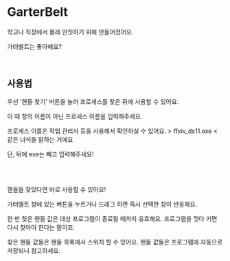 # GarterBelt

학교나 직장에서 몰래 딴짓하기 위해 만들어졌어요.

가터벨트는 좋아해요?

<br/>

## 사용법

우선 '핸들 찾기' 버튼을 눌러 프로세스를 찾은 뒤에 사용할 수 있어요.

이 때 창의 이름이 아닌 프로세스 이름을 입력해주세요.

프로세스 이름은 작업 관리자 등을 사용해서 확인하실 수 있어요. > ffxiv_dx11.exe < 같은 녀석을 말하는 거에요

단, 뒤에 exe는 빼고 입력해주세요!

<br/>
<br/>

핸들을 찾았다면 바로 사용할 수 있어요!

가터벨트 창에 있는 버튼을 누르거나 드래그 하면 즉시 선택한 창이 반응해요.

한 번 찾은 핸들 값은 대상 프로그램이 종료될 때까지 유효해요. 프로그램을 껏다 키면 다시 찾아야 한다는 말이죠.

찾은 핸들 값들은 핸들 목록에서 스위치 할 수 있어요. 핸들 값들은 프로그램에 자동으로 저장되니 참고하세요.

<br/>


